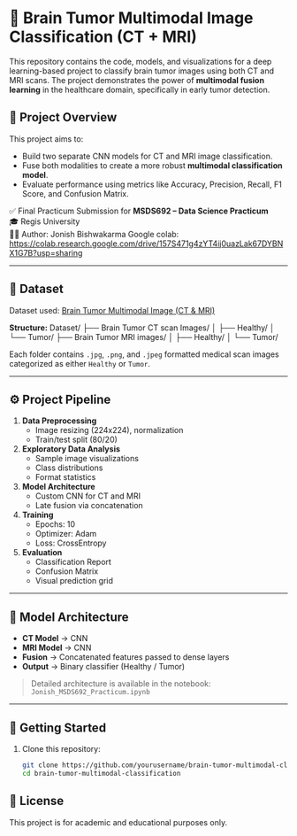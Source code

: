 # 🧠 Brain Tumor Multimodal Image Classification (CT + MRI)

This repository contains the code, models, and visualizations for a deep learning-based project to classify brain tumor images using both CT and MRI scans. The project demonstrates the power of **multimodal fusion learning** in the healthcare domain, specifically in early tumor detection.

## 📌 Project Overview

This project aims to:
- Build two separate CNN models for CT and MRI image classification.
- Fuse both modalities to create a more robust **multimodal classification model**.
- Evaluate performance using metrics like Accuracy, Precision, Recall, F1 Score, and Confusion Matrix.

✅ Final Practicum Submission for **MSDS692 – Data Science Practicum**  
🎓 Regis University  
👨‍💻 Author: Jonish Bishwakarma
Google colab: https://colab.research.google.com/drive/157S471g4zYT4ij0uazLak67DYBNX1G7B?usp=sharing

---

## 📂 Dataset

Dataset used: [Brain Tumor Multimodal Image (CT & MRI)](https://www.kaggle.com/datasets/murtozalikhon/brain-tumor-multimodal-image-ct-and-mri)

**Structure:**
Dataset/
├── Brain Tumor CT scan Images/
│ ├── Healthy/
│ └── Tumor/
├── Brain Tumor MRI images/
│ ├── Healthy/
│ └── Tumor/


Each folder contains `.jpg`, `.png`, and `.jpeg` formatted medical scan images categorized as either `Healthy` or `Tumor`.

---

## ⚙️ Project Pipeline

1. **Data Preprocessing**
   - Image resizing (224x224), normalization
   - Train/test split (80/20)
2. **Exploratory Data Analysis**
   - Sample image visualizations
   - Class distributions
   - Format statistics
3. **Model Architecture**
   - Custom CNN for CT and MRI
   - Late fusion via concatenation
4. **Training**
   - Epochs: 10
   - Optimizer: Adam
   - Loss: CrossEntropy
5. **Evaluation**
   - Classification Report
   - Confusion Matrix
   - Visual prediction grid

---

## 🧠 Model Architecture

- **CT Model** → CNN  
- **MRI Model** → CNN  
- **Fusion** → Concatenated features passed to dense layers  
- **Output** → Binary classifier (Healthy / Tumor)

> Detailed architecture is available in the notebook:  
> `Jonish_MSDS692_Practicum.ipynb`

---

## 🚀 Getting Started

1. Clone this repository:
   ```bash
   git clone https://github.com/yourusername/brain-tumor-multimodal-classification.git
   cd brain-tumor-multimodal-classification

## 📄 License
This project is for academic and educational purposes only.
